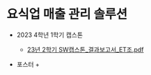 
# 요식업 매출 관리 솔루션
+ 2023 4학년 1학기 캡스톤
  + [23년 2학기 SW캡스톤_결과보고서_ET조.pdf](https://github.com/user-attachments/files/17191643/23.2.SW._._ET.pdf)

+ 포스터
  + 
